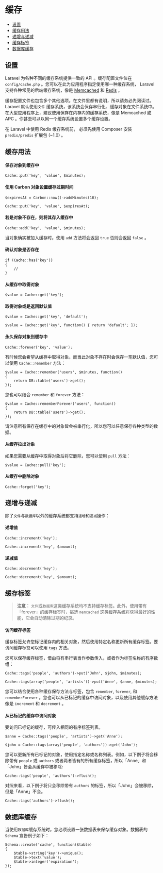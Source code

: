 # 缓存

- [设置](#configuration)
- [缓存用法](#cache-usage)
- [递增与递减](#increments-and-decrements)
- [缓存标签](#cache-tags)
- [数据库缓存](#database-cache)

<a name="configuration"></a>
## 设置

Laravel 为各种不同的缓存系统提供一致的 API 。缓存配置文件位在 `config/cache.php` 。您可以在此为应用程序指定使用哪一种缓存系统， Laravel 支持各种常见的后端缓存系统，像是 [Memcached](http://memcached.org) 和 [Redis](http://redis.io) 。

缓存配置文件也包含多个其他选项，在文件里都有说明，所以请务必先阅读过。 Laravel 默认使用`文件` 缓存系统，该系统会保存串行化、缓存对象在文件系统中。在大型应用程序上，建议使用保存在内存内的缓存系统，像是 Memcached 或 APC 。你甚至可以以同一个缓存系统设置多个缓存设置。

在 Laravel 中使用 Redis 缓存系统前， 必须先使用 Composer 安装 `predis/predis` 扩展包 (~1.0) 。

<a name="cache-usage"></a>
## 缓存用法

#### 保存对象到缓存中

	Cache::put('key', 'value', $minutes);

#### 使用 Carbon 对象设置缓存过期时间

	$expiresAt = Carbon::now()->addMinutes(10);

	Cache::put('key', 'value', $expiresAt);

#### 若是对象不存在，则将其存入缓存中

	Cache::add('key', 'value', $minutes);

当对象确实被加入缓存时，使用 `add` 方法将会返回 `true` 否则会返回 `false` 。

#### 确认对象是否存在

	if (Cache::has('key'))
	{
		//
	}

#### 从缓存中取得对象

	$value = Cache::get('key');

#### 取得对象或是返回默认值

	$value = Cache::get('key', 'default');

	$value = Cache::get('key', function() { return 'default'; });

#### 永久保存对象到缓存中

	Cache::forever('key', 'value');

有时候您会希望从缓存中取得对象，而当此对象不存在时会保存一笔默认值，您可以使用 `Cache::remember` 方法：

	$value = Cache::remember('users', $minutes, function()
	{
		return DB::table('users')->get();
	});

您也可以结合 `remember` 和 `forever` 方法：

	$value = Cache::rememberForever('users', function()
	{
		return DB::table('users')->get();
	});

请注意所有保存在缓存中的对象皆会被串行化，所以您可以任意保存各种类型的数据。

#### 从缓存拉出对象

如果您需要从缓存中取得对象后将它删除，您可以使用 `pull` 方法：

	$value = Cache::pull('key');

#### 从缓存中删除对象

	Cache::forget('key');

<a name="increments-and-decrements"></a>
## 递增与递减

除了`文件`与`数据库`以外的缓存系统都支持`递增`和`递减`操作：

#### 递增值

	Cache::increment('key');

	Cache::increment('key', $amount);

#### 递减值

	Cache::decrement('key');

	Cache::decrement('key', $amount);

<a name="cache-tags"></a>
## 缓存标签

> **注意：** `文件`或`数据库`这类缓存系统均不支持缓存标签。此外，使用带有「forever」的缓存标签时，挑选 `memcached` 这类缓存系统将获得最好的性能，它会自动清除过期的纪录。

#### 访问缓存标签

缓存标签允许您标记缓存内的相关对象，然后使用特定名称更新所有缓存标签。要访问缓存标签可以使用 `tags` 方法。

您可以保存缓存标签，借由将有串行表当作参数传入，或者作为标签名称的有序数组：

	Cache::tags('people', 'authors')->put('John', $john, $minutes);

	Cache::tags(array('people', 'artists'))->put('Anne', $anne, $minutes);

您可以结合使用各种缓存保存方法与标签，包含 `remember`, `forever`, 和 `rememberForever` 。您也可以从已标记的缓存中访问对象，以及使用其他缓存方法像是 `increment` 和 `decrement` 。

#### 从已标记的缓存中访问对象

要访问已标记的缓存，可传入相同的有序标签列表。

	$anne = Cache::tags('people', 'artists')->get('Anne');

	$john = Cache::tags(array('people', 'authors'))->get('John');

您可以更新所有已标记的对象，使用指定名称或名称列表。例如，以下例子将会移除带有 `people` 或 `authors` 或者两者皆有的所有缓存标签，所以「Anne」和「John」皆会从缓存中被移除:

	Cache::tags('people', 'authors')->flush();

对照来看，以下例子将只会移除带有 `authors` 的标签，所以「John」会被移除，但是「Anne」不会。

	Cache::tags('authors')->flush();

<a name="database-cache"></a>
## 数据库缓存

当使用`数据库`缓存系统时，您必须设置一张数据表来保存缓存对象。数据表的 `Schema` 宣告例子如下：

	Schema::create('cache', function($table)
	{
		$table->string('key')->unique();
		$table->text('value');
		$table->integer('expiration');
	});
